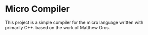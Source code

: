 # Micro Compiler

This project is a simple compiler for the micro language written with primarily C++. based on the work of Matthew Oros.
